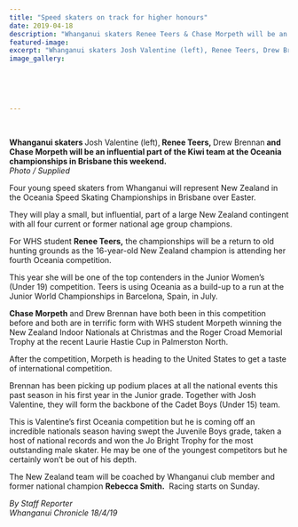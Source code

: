 ```yaml
---
title: "Speed skaters on track for higher honours"
date: 2019-04-18
description: "Whanganui skaters Renee Teers & Chase Morpeth will be an influential part of the Kiwi team at the Oceania champs..."
featured-image: 
excerpt: "Whanganui skaters Josh Valentine (left), Renee Teers, Drew Brennan and Chase Morpeth will be an influential part of the Kiwi team at the Oceania championships in Brisbane this weekend."
image_gallery:
    
    
    
    
    
---
```


<p><img src="https://i.prcdn.co/img?regionKey=tjkn2KRe%2fc8T4yEXam7UBw%3d%3d" alt="" /></p>
<p><br /><strong data-bind="text: imageTitle">Whanganui skaters </strong>Josh Valentine (left),<strong data-bind="text: imageTitle"> Renee Teers, </strong>Drew Brennan<strong data-bind="text: imageTitle"> and Chase Morpeth will be an influential part of the Kiwi team at the Oceania championships in Brisbane this weekend.</strong><br /><em>Photo / Supplied</em></p>
<p data-bind="text: $data">Four young speed skaters from Whanganui will represent New Zealand in the Oceania Speed Skating Championships in Brisbane over Easter.</p>
<p data-bind="text: $data">They will play a small, but influential, part of a large New Zealand contingent with all four current or former national age group champions.</p>
<p data-bind="text: $data">For WHS student <strong>Renee Teers,</strong> the championships will be a return to old hunting grounds as the 16-year-old New Zealand champion is attending her fourth Oceania competition.</p>
<p data-bind="text: $data">This year she will be one of the top contenders in the Junior Women&rsquo;s (Under 19) competition. Teers is using Oceania as a build-up to a run at the Junior World Championships in Barcelona, Spain, in July.</p>
<p data-bind="text: $data"><strong>Chase Morpeth</strong> and Drew Brennan have both been in this competition before and both are in terrific form with WHS student Morpeth winning the New Zealand Indoor Nationals at Christmas and the Roger Croad Memorial Trophy at the recent Laurie Hastie Cup in Palmerston North.</p>
<p data-bind="text: $data">After the competition, Morpeth is heading to the United States to get a taste of international competition.</p>
<p data-bind="text: $data">Brennan has been picking up podium places at all the national events this past season in his first year in the Junior grade. Together with Josh Valentine, they will form the backbone of the Cadet Boys (Under 15) team.</p>
<p data-bind="text: $data">This is Valentine&rsquo;s first Oceania competition but he is coming off an incredible nationals season having swept the Juvenile Boys grade, taken a host of national records and won the Jo Bright Trophy for the most outstanding male skater. He may be one of the youngest competitors but he certainly won&rsquo;t be out of his depth.</p>
<p data-bind="text: $data">The New Zealand team will be coached by Whanganui club member and former national champion <strong>Rebecca Smith.</strong>&nbsp; Racing starts on Sunday.</p>
<p data-bind="text: $data"><em>By Staff Reporter</em><br /><em>Whanganui Chronicle 18/4/19</em></p>

